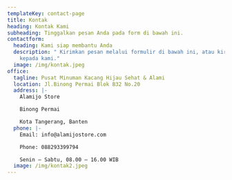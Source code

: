 ```yaml
---
templateKey: contact-page
title: Kontak
heading: Kontak Kami
subheading: Tinggalkan pesan Anda pada form di bawah ini.
contactform:
  heading: Kami siap membantu Anda
  description: " Kirimkan pesan melalui formulir di bawah ini, atau kirimkan email
    kepada kami."
  image: /img/kontak.jpeg
office:
  tagline: Pusat Minuman Kacang Hijau Sehat & Alami
  location: Jl.Binong Permai Blok B32 No.20
  address: |-
    Alamijo Store

    Binong Permai

    Kota Tangerang, Banten
  phone: |-
    Email: info@alamijostore.com

    Phone: 088293399794

    Senin – Sabtu, 08.00 – 16.00 WIB
  image: /img/kontak2.jpeg
---
```

